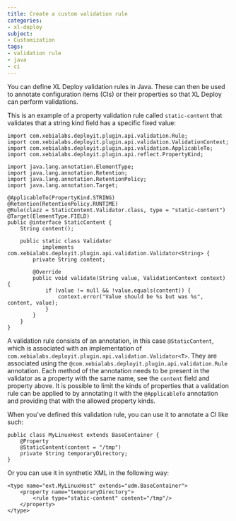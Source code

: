 ```yaml
---
title: Create a custom validation rule
categories:
- xl-deploy
subject:
- Customization
tags:
- validation rule
- java
- ci
---
```


You can define XL Deploy validation rules in Java. These can then be used to annotate configuration items (CIs) or their properties so that XL Deploy can perform validations.

This is an example of a property validation rule called `static-content` that validates that a string kind field has a specific fixed value:

    import com.xebialabs.deployit.plugin.api.validation.Rule;
    import com.xebialabs.deployit.plugin.api.validation.ValidationContext;
    import com.xebialabs.deployit.plugin.api.validation.ApplicableTo;
    import com.xebialabs.deployit.plugin.api.reflect.PropertyKind;

    import java.lang.annotation.ElementType;
    import java.lang.annotation.Retention;
    import java.lang.annotation.RetentionPolicy;
    import java.lang.annotation.Target;

    @ApplicableTo(PropertyKind.STRING)
    @Retention(RetentionPolicy.RUNTIME)
    @Rule(clazz = StaticContent.Validator.class, type = "static-content")
    @Target(ElementType.FIELD)
    public @interface StaticContent {
        String content();

        public static class Validator
               implements com.xebialabs.deployit.plugin.api.validation.Validator<String> {
            private String content;

            @Override
            public void validate(String value, ValidationContext context) {
                if (value != null && !value.equals(content)) {
                    context.error("Value should be %s but was %s", content, value);
                }
            }
        }
    }

A validation rule consists of an annotation, in this case `@StaticContent`, which is associated with an implementation of `com.xebialabs.deployit.plugin.api.validation.Validator<T>`. They are associated using the `@com.xebialabs.deployit.plugin.api.validation.Rule` annotation. Each method of the annotation needs to be present in the validator as a property with the same name, see the `content` field and property above. It is possible to limit the kinds of properties that a validation rule can be applied to by annotating it with the `@ApplicableTo` annotation and providing that with the allowed property kinds.

When you've defined this validation rule, you can use it to annotate a CI like such:

    public class MyLinuxHost extends BaseContainer {
        @Property
        @StaticContent(content = "/tmp")
        private String temporaryDirectory;
    }

Or you can use it in synthetic XML in the following way:

    <type name="ext.MyLinuxHost" extends="udm.BaseContainer">
        <property name="temporaryDirectory">
            <rule type="static-content" content="/tmp"/>
        </property>
    </type>
